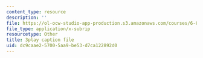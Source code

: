 ```yaml
---
content_type: resource
description: ''
file: https://ol-ocw-studio-app-production.s3.amazonaws.com/courses/6-890-algorithmic-lower-bounds-fun-with-hardness-proofs-fall-2014/dc9caae257005aa9be53d7ca122892d0_EMyRV3H4Vf4.vtt
file_type: application/x-subrip
resourcetype: Other
title: 3play caption file
uid: dc9caae2-5700-5aa9-be53-d7ca122892d0
---
```

